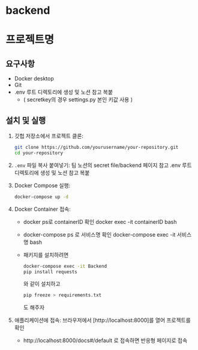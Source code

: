 # backend

# 프로젝트명

## 요구사항
- Docker desktop
- Git
- .env 루트 디렉토리에 생성 및 노션 참고 복붙
   -  ( secretkey의 경우 settings.py 본인 키값 사용 )

## 설치 및 실행

1. 깃헙 저장소에서 프로젝트 클론:
   ```bash
   git clone https://github.com/yourusername/your-repository.git
   cd your-repository
   ```

2. `.env` 파일 복사 붙여넣기:
    팀 노션의 secret file/backend 페이지 참고
       .env 루트 디렉토리에 생성 및 노션 참고 복붙

3. Docker Compose 실행:
   ```bash
   docker-compose up -d
   ```

4. Docker Container 접속:
   - docker ps로 containerID 확인
     docker exec -it containerID bash
   
   - docker-compose ps 로 서비스명 확인
     docker-compose exec -it 서비스명 bash
   
   - 패키지를 설치하려면
     ```bash
     docker-compose exec -it Backend
     pip install requests
     ```
     와 같이 설치하고
     ```bash
     pip freeze > requirements.txt
     ```
     도 해주자

6. 애플리케이션에 접속:
   브라우저에서 [http://localhost:8000]를 열어 프로젝트를 확인
    - http://localhost:8000/docs#/default 로 접속하면 반응형 페이지로 접속




